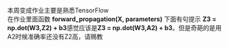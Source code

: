 本周变成作业主要是熟悉TensorFlow  
在作业里面函数 **forward_propagation(X, parameters)** 下面有句提示 **Z3 = np.dot(W3,Z2) + b3**感觉应该是**Z3 = np.dot(W3,A2) + b3**。但是奇葩的是用A2时候准确率还没有Z2高，请赐教
